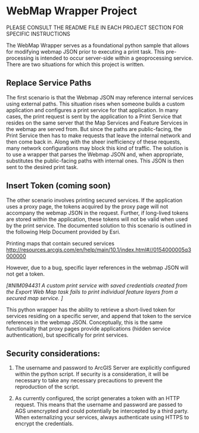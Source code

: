 WebMap Wrapper Project
======================

PLEASE CONSULT THE README FILE IN EACH PROJECT SECTION FOR SPECIFIC INSTRUCTIONS

The WebMap Wrapper serves as a foundational python sample that allows for modifying webmap JSON prior to executing a print task. This pre-processing is intended to occur server-side within a geoprocessing service. There are two situations for which this project is written. 

Replace Service Paths
-------------------
The first scenario is that the Webmap JSON may reference internal services using external paths. This situation rises when someone builds a custom application and configures a print service for that application. In many cases, the print request is sent by the application to a Print Service that resides on the same server that the Map Services and Feature Services in the webmap are served from. But since the paths are public-facing, the Print Service then has to make requests that leave the internal network and then come back in. Along with the sheer inefficiency of these requests, many network configurations may block this kind of traffic. The solution is to use a wrapper that parses the Webmap JSON and, when appropriate, substitutes the public-facing paths with internal ones. This JSON is then sent to the desired print task.

Insert Token (coming soon)
-------------------------
The other scenario involves printing secured services. If the application uses a proxy page, the tokens acquired by the proxy page will not accompany the webmap JSON in the request. Further, if long-lived tokens are stored within the application, these tokens will not be valid when used by the print service. The documented solution to this scenario is outlined in the following Help Document provided by Esri.

Printing maps that contain secured services
http://resources.arcgis.com/en/help/main/10.1/index.html#//0154000005q3000000

However, due to a bug, specific layer references in the webmap JSON will not get a token.

*[#NIM094431  A custom print service with saved credentials created from the Export Web Map task fails to print individual feature layers from a secured map service. ]*

This python wrapper has the ability to retrieve a short-lived token for services residing on a specific server, and append that token to the service references in the webmap JSON. Conceptually, this is the same functionality that proxy pages provide applications (hidden service authentication), but specifically for print services.

Security considerations:
--------------------------

1) The username and password to ArcGIS Server are explicitly configured within the python script. If security is a consideration, it will be necessary to take any necessary precautions to prevent the reproduction of the script.

2) As currently configured, the script generates a token with an HTTP request. This means that the username and password are passed to AGS unencrypted and could potentially be intercepted by a third party. When externalizing your services, always authenticate using HTTPS to encrypt the credentials.
